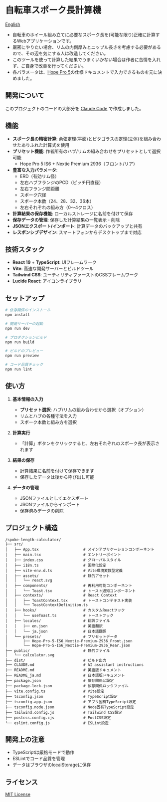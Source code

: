 # 自転車スポーク長計算機

[English](README.md)

- 自転車のホイール組み立てに必要なスポーク長を(可能な限り)正確に計算するWebアプリケーションです。
- 厳密にやりたい場合、リムの内側厚みとニップル長さを考慮する必要があるので、その辺を気にする人は改造してください。
- このツールを使って計算した結果でうまくいかない場合は作者に苦情を入れず、ご自身で改善を行ってください。
- 各パラメータは、[Hope Pro 5](https://www.hopetech.com/products/hubs/mountain-bike/pro-5-110mm-boost-front/)の仕様ドキュメントで入力できるものを元に決めました。

## 開発について

このプロジェクトのコードの大部分を [Claude Code](https://claude.ai/code) で作成しました。

## 機能

- **スポーク長の精密計算**: 余弦定理(平面)とピタゴラスの定理(立体)を組み合わせたありふれた計算式を使用
- **プリセット機能**: 作者所有のハブ/リムの組み合わせをプリセットとして選択可能
  - Hope Pro 5 IS6 + Nextie Premium 2936（フロント/リア）
- **豊富な入力パラメータ**:
  - ERD（有効リム径）
  - 左右ハブフランジのPCD（ピッチ円直径）
  - 左右フランジ間距離
  - スポーク穴径
  - スポーク本数（24、28、32、36本）
  - 左右それぞれの組み方（0〜4クロス）
- **計算結果の保存機能**: ローカルストレージに名前を付けて保存
- **保存データの管理**: 保存した計算結果の一覧表示・削除
- **JSONエクスポート/インポート**: 計算データのバックアップと共有
- **レスポンシブデザイン**: スマートフォンからデスクトップまで対応

## 技術スタック

- **React 19** + **TypeScript**: UIフレームワーク
- **Vite**: 高速な開発サーバーとビルドツール
- **Tailwind CSS**: ユーティリティファーストのCSSフレームワーク
- **Lucide React**: アイコンライブラリ

## セットアップ

```bash
# 依存関係のインストール
npm install

# 開発サーバーの起動
npm run dev

# プロダクションビルド
npm run build

# ビルドのプレビュー
npm run preview

# コード品質チェック
npm run lint
```

## 使い方

1. **基本情報の入力**
   - **プリセット選択**: ハブ/リムの組み合わせから選択（オプション）
   - リムとハブの各種寸法を入力
   - スポーク本数と組み方を選択

2. **計算実行**
   - 「計算」ボタンをクリックすると、左右それぞれのスポーク長が表示されます

3. **結果の保存**
   - 計算結果に名前を付けて保存できます
   - 保存したデータは後から呼び出し可能

4. **データの管理**
   - JSONファイルとしてエクスポート
   - JSONファイルからインポート
   - 保存済みデータの削除

## プロジェクト構造

```
/spoke-length-calculator/
├── src/
│   ├── App.tsx                    # メインアプリケーションコンポーネント
│   ├── main.tsx                   # エントリーポイント
│   ├── index.css                  # グローバルスタイル
│   ├── i18n.ts                    # 国際化設定
│   ├── vite-env.d.ts              # Vite環境変数型定義
│   ├── assets/                    # 静的アセット
│   │   └── react.svg
│   ├── components/                # 再利用可能コンポーネント
│   │   └── Toast.tsx              # トースト通知コンポーネント
│   ├── contexts/                  # React Context
│   │   ├── ToastContext.tsx       # トーストコンテキスト実装
│   │   └── ToastContextDefinition.ts
│   ├── hooks/                     # カスタムReactフック
│   │   └── useToast.ts            # トーストフック
│   ├── locales/                   # 翻訳ファイル
│   │   ├── en.json                # 英語翻訳
│   │   └── ja.json                # 日本語翻訳
│   └── presets/                   # プリセットデータ
│       ├── Hope-Pro-5-IS6_Nextie-Premium-2936_Front.json
│       └── Hope-Pro-5-IS6_Nextie-Premium-2936_Rear.json
├── public/                        # 静的ファイル
│   └── calculator.svg
├── dist/                          # ビルド出力
├── CLAUDE.md                      # AI assistant instructions
├── README.md                      # 英語版ドキュメント
├── README_ja.md                   # 日本語版ドキュメント
├── package.json                   # 依存関係と設定
├── package-lock.json              # 依存関係ロックファイル
├── vite.config.ts                 # Vite設定
├── tsconfig.json                  # TypeScript設定
├── tsconfig.app.json              # アプリ固有TypeScript設定
├── tsconfig.node.json             # Node固有TypeScript設定
├── tailwind.config.js             # Tailwind CSS設定
├── postcss.config.cjs             # PostCSS設定
└── eslint.config.js               # ESLint設定
```

## 開発上の注意

- TypeScriptは厳格モードで動作
- ESLintでコード品質を管理
- データはブラウザのlocalStorageに保存

## ライセンス

[MIT License](LICENSE)
